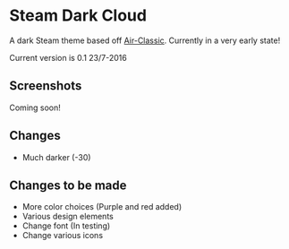 # Steam Dark Cloud
A dark Steam theme based off [Air-Classic](https://github.com/outsetini/Air-Classic). Currently in a very early state!

Current version is 0.1 23/7-2016

Screenshots
--------------
Coming soon!

Changes
--------------
* Much darker (-30)

Changes to be made
--------------
* More color choices (Purple and red added)
* Various design elements
* Change font (In testing)
* Change various icons